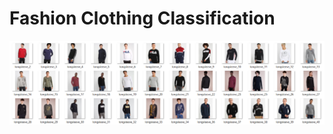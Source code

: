 # Fashion Clothing Classification

![Dashboard](https://github.com/ShaikhBorhanUddin/Fashion-Image-Classification-Project/blob/main/Images/zalando_title.png?raw=true)
